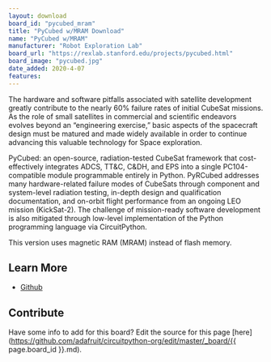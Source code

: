 ```yaml
---
layout: download
board_id: "pycubed_mram"
title: "PyCubed w/MRAM Download"
name: "PyCubed w/MRAM"
manufacturer: "Robot Exploration Lab"
board_url: "https://rexlab.stanford.edu/projects/pycubed.html"
board_image: "pycubed.jpg"
date_added: 2020-4-07
features:
---
```


The hardware and software pitfalls associated with satellite development greatly contribute to the nearly 60% failure rates of initial CubeSat missions. As the role of small satellites in commercial and scientific endeavors evolves beyond an “engineering exercise,” basic aspects of the spacecraft design must be matured and made widely available in order to continue advancing this valuable technology for Space exploration.

PyCubed: an open-source, radiation-tested CubeSat framework that cost-effectively integrates ADCS, TT&C, C&DH, and EPS into a single PC104-compatible module programmable entirely in Python. PyRCubed addresses many hardware-related failure modes of CubeSats through component and system-level radiation testing, in-depth design and qualification documentation, and on-orbit flight performance from an ongoing LEO mission (KickSat-2). The challenge of mission-ready software development is also mitigated through low-level implementation of the Python programming language via CircuitPython.

This version uses magnetic RAM (MRAM) instead of flash memory.

## Learn More
* [Github](https://github.com/PyCubed)

## Contribute

Have some info to add for this board? Edit the source for this page [here](https://github.com/adafruit/circuitpython-org/edit/master/_board/{{ page.board_id }}.md).

